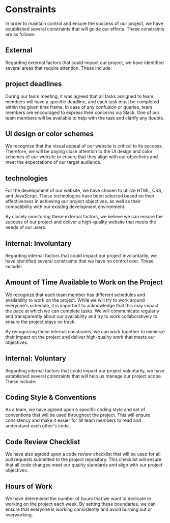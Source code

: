 # Constraints

In order to maintain control and ensure the success of our project, we have
established several constraints that will guide our efforts. These constraints
are as follows:

## External

Regarding external factors that could impact our project, we have identified
several areas that require attention. These include:

## project deadlines

During our team meeting, it was agreed that all tasks assigned to team members
will have a specific deadline, and each task must be completed within the given
time frame. In case of any confusion or queries, team members are encouraged to
express their concerns via Slack. One of our team members will be available to
help with the task and clarify any doubts.

## UI design or color schemes

We recognize that the visual appeal of our website is critical to its success.
Therefore, we will be paying close attention to the UI design and color schemes
of our website to ensure that they align with our objectives and meet the
expectations of our target audience.

## technologies

For the development of our website, we have chosen to utilize HTML, CSS, and
JavaScript. These technologies have been selected based on their effectiveness
in achieving our project objectives, as well as their compatibility with our
existing development environment.

By closely monitoring these external factors, we believe we can ensure the
success of our project and deliver a high-quality website that meets the needs
of our users.

## Internal: Involuntary

Regarding internal factors that could impact our project involuntarily, we have
identified several constraints that we have no control over. These include:

## Amount of Time Available to Work on the Project

We recognize that each team member has different schedules and availability to
work on the project. While we will try to work around everyone's schedule, it is
important to acknowledge that this may impact the pace at which we can complete
tasks. We will communicate regularly and transparently about our availability
and try to work collaboratively to ensure the project stays on track.

By recognizing these internal constraints, we can work together to minimize
their impact on the project and deliver high-quality work that meets our
objectives.

## Internal: Voluntary

Regarding internal factors that could impact our project voluntarily, we have
established several constraints that will help us manage our project scope.
These include:

## Coding Style & Conventions

As a team, we have agreed upon a specific coding style and set of conventions
that will be used throughout the project. This will ensure consistency and make
it easier for all team members to read and understand each other's code.

## Code Review Checklist

We have also agreed upon a code review checklist that will be used for all pull
requests submitted to the project repository. This checklist will ensure that
all code changes meet our quality standards and align with our project
objectives.

## Hours of Work

We have determined the number of hours that we want to dedicate to working on
the project each week. By setting these boundaries, we can ensure that everyone
is working consistently and avoid burning out or overworking.
